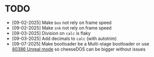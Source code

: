 # TODO

- [09-02-2025] Make `box` not rely on frame speed
- [09-02-2025] Make `snk` not rely on frame speed
- [09-03-2025] Division on `calc` is flaky
- [09-03-2025] Add decimals to `calc` (with autotrim)
- [09-07-2025] Make bootloader be a Multi-stage bootloader or use [80386 Unreal mode](https://en.wikipedia.org/wiki/Unreal_mode) so cheeseDOS can be bigger without issues